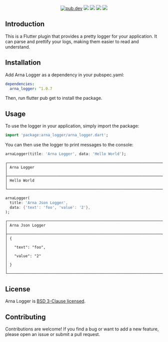 <p align="center">
  <a href="https://pub.dartlang.org/packages/arna_logger"><img src="https://img.shields.io/pub/v/arna_logger.svg" alt="pub.dev"></a>
  <a href="https://github.com/MahanRahmati/"><img src="https://img.shields.io/badge/Maintainer-MahanRahmati-informational"></a>
  <a href="https://github.com/MahanRahmati/arna_logger/actions/workflows/pana_analysis.yml"><img src="https://github.com/MahanRahmati/arna_logger/actions/workflows/pana_analysis.yml/badge.svg"></a>
  <a href="https://github.com/MahanRahmati/arna_logger/actions/workflows/flutter_analysis.yml"><img src="https://github.com/MahanRahmati/arna_logger/actions/workflows/flutter_analysis.yml/badge.svg"></a>
  <img src="https://img.shields.io/github/license/MahanRahmati/arna_logger">
</p>

## Introduction

This is a Flutter plugin that provides a pretty logger for your application. It can parse and prettify your logs, making them easier to read and understand.

## Installation

Add Arna Logger as a dependency in your pubspec.yaml:

```yaml
dependencies:
  arna_logger: ^1.0.7
```

Then, run flutter pub get to install the package.

## Usage

To use the logger in your application, simply import the package:

```dart
import 'package:arna_logger/arna_logger.dart';
```

You can then use the logger to print messages to the console:

```dart
arnaLogger(title: 'Arna Logger', data: 'Hello World');
```

```
┌─────────────────────────────────────────────────────────────────────┐
│ Arna Logger                                                         │
├─────────────────────────────────────────────────────────────────────┤
│ Hello World                                                         │
└─────────────────────────────────────────────────────────────────────┘
```

```dart
arnaLogger(
  title: 'Arna Json Logger',
  data: {'text': 'foo', 'value': '2'},
);
```

```
┌─────────────────────────────────────────────────────────────────────┐
│ Arna Json Logger                                                    │
├─────────────────────────────────────────────────────────────────────┤
│ {                                                                   │
│   "text": "foo",                                                    │
│   "value": "2"                                                      │
│ }                                                                   │
└─────────────────────────────────────────────────────────────────────┘
```

## License

Arna Logger is [BSD 3-Clause licensed](./LICENSE).

## Contributing

Contributions are welcome! If you find a bug or want to add a new feature, please open an issue or submit a pull request.
